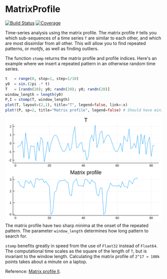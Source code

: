# MatrixProfile

[![Build Status](https://github.com/baggepinnen/MatrixProfile.jl/workflows/CI/badge.svg)](https://github.com/baggepinnen/MatrixProfile.jl/actions)
[![Coverage](https://codecov.io/gh/baggepinnen/MatrixProfile.jl/branch/master/graph/badge.svg)](https://codecov.io/gh/baggepinnen/MatrixProfile.jl)

Time-series analysis using the matrix profile. The matrix profile `P` tells you which sub-sequences of a time series `T` are similar to each other, and which are most dissimilar from all other. This will allow you to find repeated patterns, or *motifs*, as well as finding outliers.

The function `stomp` returns the matrix profile and profile indices. Here's an example where we insert a repeated pattern in an otherwise random time series.
```julia
t   = range(0, stop=1, step=1/10)
y0  = sin.(2pi .* t)
T   = [randn(20); y0; randn(20); y0; randn(20)]
window_length = length(y0)
P,I = stomp(T, window_length)
plot(T, layout=(2,1), title="T", legend=false, link=:x)
plot!(P, sp=2, title="Matrix profile", legend=false) # Should have minima at 21 and 52
```
![matrix_profile](mp.svg)
The matrix profile have two sharp minima at the onset of the repeated pattern. The parameter `window_length` determines how long pattern to search for.

`stomp` benefits greatly in speed from the use of `Flaot32` instead of `Float64`. The computational time scales as the square of the length of `T`, but is invariant to the window length. Calculating the matrix profile of `2^17 ≈ 100k` points takes about a minute on a laptop.

Reference: [Matrix profile II](https://www.cs.ucr.edu/~eamonn/STOMP_GPU_final_submission_camera_ready.pdf).
